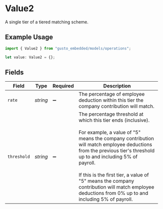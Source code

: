 # Value2

A single tier of a tiered matching scheme.

## Example Usage

```typescript
import { Value2 } from "gusto_embedded/models/operations";

let value: Value2 = {};
```

## Fields

| Field                                                                                                                                                                                                                                                                                                                                                                              | Type                                                                                                                                                                                                                                                                                                                                                                               | Required                                                                                                                                                                                                                                                                                                                                                                           | Description                                                                                                                                                                                                                                                                                                                                                                        |
| ---------------------------------------------------------------------------------------------------------------------------------------------------------------------------------------------------------------------------------------------------------------------------------------------------------------------------------------------------------------------------------- | ---------------------------------------------------------------------------------------------------------------------------------------------------------------------------------------------------------------------------------------------------------------------------------------------------------------------------------------------------------------------------------- | ---------------------------------------------------------------------------------------------------------------------------------------------------------------------------------------------------------------------------------------------------------------------------------------------------------------------------------------------------------------------------------- | ---------------------------------------------------------------------------------------------------------------------------------------------------------------------------------------------------------------------------------------------------------------------------------------------------------------------------------------------------------------------------------- |
| `rate`                                                                                                                                                                                                                                                                                                                                                                             | *string*                                                                                                                                                                                                                                                                                                                                                                           | :heavy_minus_sign:                                                                                                                                                                                                                                                                                                                                                                 | The percentage of employee deduction within this tier the company contribution will match.                                                                                                                                                                                                                                                                                         |
| `threshold`                                                                                                                                                                                                                                                                                                                                                                        | *string*                                                                                                                                                                                                                                                                                                                                                                           | :heavy_minus_sign:                                                                                                                                                                                                                                                                                                                                                                 | The percentage threshold at which this tier ends (inclusive).<br/><br/>For example, a value of "5" means the company contribution will match employee deductions from the previous tier's threshold up to and including 5% of payroll.<br/><br/>If this is the first tier, a value of "5" means the company contribution will match employee deductions from 0% up to and including 5% of payroll. |